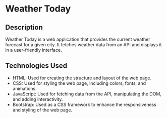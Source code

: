 # Weather Today

## Description
Weather Today is a web application that provides the current weather forecast for a given city. It fetches weather data from an API and displays it in a user-friendly interface.

## Technologies Used
- HTML: Used for creating the structure and layout of the web page.
- CSS: Used for styling the web page, including colors, fonts, and animations.
- JavaScript: Used for fetching data from the API, manipulating the DOM, and adding interactivity.
- Bootstrap: Used as a CSS framework to enhance the responsiveness and styling of the web page.
